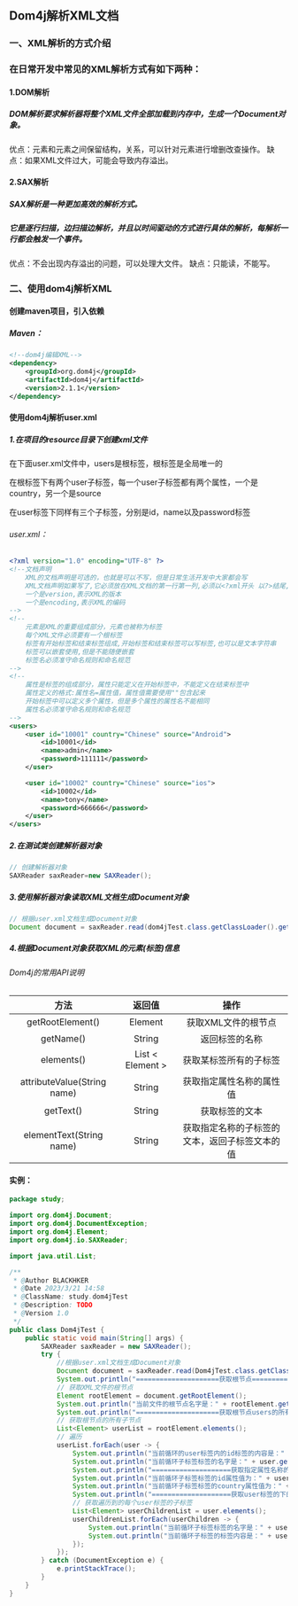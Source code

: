 ## Dom4j解析XML文档

### 一、XML解析的方式介绍

### 在日常开发中常见的XML解析方式有如下两种：

#### 1.DOM解析

##### DOM解析要求解析器将整个XML文件全部加载到内存中，生成一个Document对象。

优点：元素和元素之间保留结构，关系，可以针对元素进行增删改查操作。
缺点：如果XML文件过大，可能会导致内存溢出。





#### 2.SAX解析

##### SAX解析是一种更加高效的解析方式。

##### 它是逐行扫描，边扫描边解析，并且以时间驱动的方式进行具体的解析，每解析一行都会触发一个事件。

优点：不会出现内存溢出的问题，可以处理大文件。
缺点：只能读，不能写。







### 二、使用dom4j解析XML

#### 创建maven项目，引入依赖

##### Maven：

```xml
<!--dom4j编辑XML-->
<dependency>
    <groupId>org.dom4j</groupId>
    <artifactId>dom4j</artifactId>
    <version>2.1.1</version>
</dependency>
```





#### 使用dom4j解析user.xml

##### 1.在项目的resource目录下创建xml文件

在下面user.xml文件中，users是根标签，根标签是全局唯一的

在根标签下有两个user子标签，每一个user子标签都有两个属性，一个是country，另一个是source

在user标签下同样有三个子标签，分别是id，name以及password标签

###### user.xml：

```xml
<?xml version="1.0" encoding="UTF-8" ?>
<!--文档声明
    XML的文档声明是可选的，也就是可以不写，但是日常生活开发中大家都会写
    XML文档声明如果写了,它必须放在XML文档的第一行第一列,必须以<?xml开头 以?>结尾,而且必须包含两个属性
    一个是version,表示XML的版本
    一个是encoding,表示XML的编码
-->
<!--
    元素是XML的重要组成部分，元素也被称为标签
    每个XML文件必须要有一个根标签
    标签有开始标签和结束标签组成,开始标签和结束标签可以写标签,也可以是文本字符串
    标签可以嵌套使用,但是不能随便嵌套
    标签名必须准守命名规则和命名规范
-->
<!--
    属性是标签的组成部分，属性只能定义在开始标签中，不能定义在结束标签中
    属性定义的格式:属性名=属性值，属性值需要使用""包含起来
    开始标签中可以定义多个属性，但是多个属性的属性名不能相同
    属性名必须准守命名规则和命名规范
-->
<users>
    <user id="10001" country="Chinese" source="Android">
        <id>10001</id>
        <name>admin</name>
        <password>111111</password>
    </user>

    <user id="10002" country="Chinese" source="ios">
        <id>10002</id>
        <name>tony</name>
        <password>666666</password>
    </user>
</users>
```



##### 2.在测试类创建解析器对象

```java
// 创建解析器对象
SAXReader saxReader=new SAXReader();
```



##### 3.使用解析器对象读取XML文档生成Document对象

```java
// 根据user.xml文档生成Document对象
Document document = saxReader.read(dom4jTest.class.getClassLoader().getResource("users.xml"));
```



##### 4.根据Document对象获取XML的元素(标签)信息

###### Dom4j的常用API说明

|            方法             |      返回值      |                      操作                      |
| :-------------------------: | :--------------: | :--------------------------------------------: |
|      getRootElement()       |     Element      |              获取XML文件的根节点               |
|          getName()          |      String      |                 返回标签的名称                 |
|         elements()          | List < Element > |             获取某标签所有的子标签             |
| attributeValue(String name) |      String      |            获取指定属性名称的属性值            |
|          getText()          |      String      |                 获取标签的文本                 |
|  elementText(String name)   |      String      | 获取指定名称的子标签的文本，返回子标签文本的值 |





#### 实例：

```java
package study;

import org.dom4j.Document;
import org.dom4j.DocumentException;
import org.dom4j.Element;
import org.dom4j.io.SAXReader;

import java.util.List;

/**
 * @Author BLACKHKER
 * @Date 2023/3/21 14:58
 * @ClassName: study.dom4jTest
 * @Description: TODO
 * @Version 1.0
 */
public class Dom4jTest {
    public static void main(String[] args) {
        SAXReader saxReader = new SAXReader();
        try {
            //根据user.xml文档生成Document对象
            Document document = saxReader.read(Dom4jTest.class.getClassLoader().getResource("user.xml"));
            System.out.println("=====================获取根节点=====================");
            // 获取XML文件的根节点
            Element rootElement = document.getRootElement();
            System.out.println("当前文件的根节点名字是：" + rootElement.getName());
            System.out.println("=====================获取根节点users的所有的子标签=====================");
            // 获取根节点的所有子节点
            List<Element> userList = rootElement.elements();
            // 遍历
            userList.forEach(user -> {
                System.out.println("当前循环的user标签内的id标签的内容是：" + user.elementText("id"));
                System.out.println("当前循环子标签标签的名字是：" + user.getName());
                System.out.println("====================获取指定属性名称的属性值======================");
                System.out.println("当前循环子标签标签的id属性值为：" + user.attributeValue("id"));
                System.out.println("当前循环子标签标签的country属性值为：" + user.attributeValue("country"));
                System.out.println("====================获取user标签的下的子标签=========================");
                // 获取遍历到的每个user标签的子标签
                List<Element> userChildrenList = user.elements();
                userChildrenList.forEach(userChildren -> {
                    System.out.println("当前循环子标签标签的名字是：" + userChildren.getName());
                    System.out.println("当前循环子标签的标签内容是：" + userChildren.getText());
                });
            });
        } catch (DocumentException e) {
            e.printStackTrace();
        }
    }
}
```

